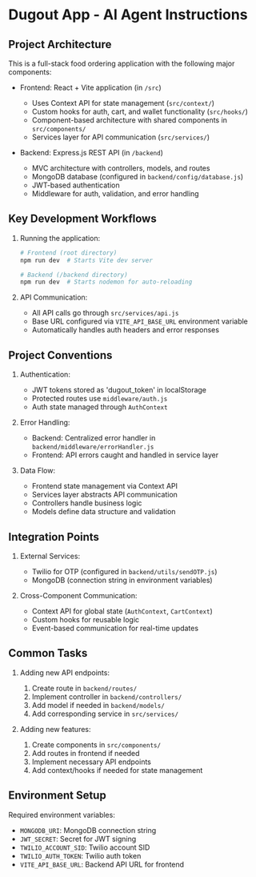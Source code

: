 # Dugout App - AI Agent Instructions

## Project Architecture

This is a full-stack food ordering application with the following major components:

- Frontend: React + Vite application (in `/src`)
  - Uses Context API for state management (`src/context/`)
  - Custom hooks for auth, cart, and wallet functionality (`src/hooks/`)
  - Component-based architecture with shared components in `src/components/`
  - Services layer for API communication (`src/services/`)

- Backend: Express.js REST API (in `/backend`)
  - MVC architecture with controllers, models, and routes
  - MongoDB database (configured in `backend/config/database.js`)
  - JWT-based authentication
  - Middleware for auth, validation, and error handling

## Key Development Workflows

1. Running the application:
   ```bash
   # Frontend (root directory)
   npm run dev  # Starts Vite dev server

   # Backend (/backend directory)
   npm run dev  # Starts nodemon for auto-reloading
   ```

2. API Communication:
   - All API calls go through `src/services/api.js`
   - Base URL configured via `VITE_API_BASE_URL` environment variable
   - Automatically handles auth headers and error responses

## Project Conventions

1. Authentication:
   - JWT tokens stored as 'dugout_token' in localStorage
   - Protected routes use `middleware/auth.js`
   - Auth state managed through `AuthContext`

2. Error Handling:
   - Backend: Centralized error handler in `backend/middleware/errorHandler.js`
   - Frontend: API errors caught and handled in service layer

3. Data Flow:
   - Frontend state management via Context API
   - Services layer abstracts API communication
   - Controllers handle business logic
   - Models define data structure and validation

## Integration Points

1. External Services:
   - Twilio for OTP (configured in `backend/utils/sendOTP.js`)
   - MongoDB (connection string in environment variables)

2. Cross-Component Communication:
   - Context API for global state (`AuthContext`, `CartContext`)
   - Custom hooks for reusable logic
   - Event-based communication for real-time updates

## Common Tasks

1. Adding new API endpoints:
   1. Create route in `backend/routes/`
   2. Implement controller in `backend/controllers/`
   3. Add model if needed in `backend/models/`
   4. Add corresponding service in `src/services/`

2. Adding new features:
   1. Create components in `src/components/`
   2. Add routes in frontend if needed
   3. Implement necessary API endpoints
   4. Add context/hooks if needed for state management

## Environment Setup

Required environment variables:
- `MONGODB_URI`: MongoDB connection string
- `JWT_SECRET`: Secret for JWT signing
- `TWILIO_ACCOUNT_SID`: Twilio account SID
- `TWILIO_AUTH_TOKEN`: Twilio auth token
- `VITE_API_BASE_URL`: Backend API URL for frontend